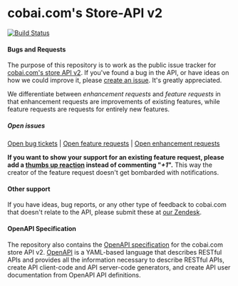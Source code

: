 # cobai.com's Store-API v2 
[![Build Status](https://travis-ci.org/cobai/store-api-v2-docs.svg?branch=master)](https://travis-ci.org/cobai/store-api-v2-docs)

#### Bugs and Requests
The purpose of this repository is to work as the public issue tracker for [cobai.com's store API v2](https://developer.cobai.com). If you've found a bug in the API, or have ideas on how we could improve it, please [create an issue](https://www.github.com/cobai/store-api-v2-docs/issues). It's greatly appreciated.

We differentiate between *enhancement requests* and *feature requests* in that enhancement requests are improvements of existing features, while feature requests are requests for entirely new features.

##### Open issues
[Open bug tickets](https://github.com/cobai/store-api-v2-docs/labels/bug) | [Open feature requests](https://github.com/cobai/store-api-v2-docs/issues?q=feature+is%3Aopen+label%3A%22feature+request%22) | [Open enhancement requests](https://github.com/cobai/store-api-v2-docs/issues?q=feature+is%3Aopen+label%3A%22enhancement%22)

**If you want to show your support for an existing feature request, please add a [thumbs up reaction](https://github.com/blog/2119-add-reactions-to-pull-requests-issues-and-comments) instead of commenting  "_+1_".** This way the creator of the feature request doesn't get bombarded with notifications.

#### Other support
If you have ideas, bug reports, or any other type of feedback to cobai.com that doesn't relate to the API, please submit these at [our Zendesk](https://support.cobai.com/).

#### OpenAPI Specification
The repository also contains the [OpenAPI specification](https://github.com/cobai/store-api-v2-docs/tree/master/spec/swagger.yaml) for the cobai.com store API v2. [OpenAPI](http://swagger.io/specification) is a YAML-based language that describes RESTful APIs and provides all the information necessary to describe RESTful APIs, create API client-code and API server-code generators, and create API user documentation from OpenAPI API definitions.

<!--
#### Stay tuned in
For API announcements, visit the [API Change Log](https://developer.cobai.com/store-api-v2-docs/change-log/), or subscribe to our [newsletter](https://developer.cobai.com/store-api-v2-docs/).
-->
